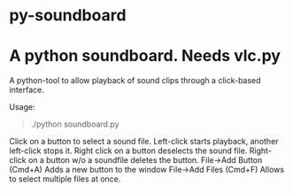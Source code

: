 # py-soundboard
A python soundboard. Needs vlc.py
==========
A python-tool to allow playback of sound clips through a click-based interface.

Usage:
>./python soundboard.py

Click on a button to select a sound file. Left-click starts playback, another left-click stops it. Right click on a button deselects the sound file. Right-click on a button w/o a soundfile deletes the button.
File->Add Button (Cmd+A) Adds a new button to the window
File->Add Files (Cmd+F) Allows to select multiple files at once.

